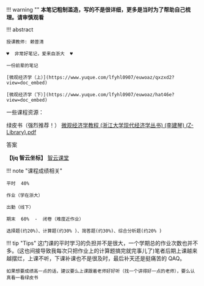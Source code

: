 !!! warning ""
    **本笔记粗制滥造，写的不是很详细，更多是当时为了帮助自己梳理。请审慎观看**

!!! abstract

    授课教师: 赖普清

    ♥  非常好笔记，爱来自浙大  ♥

    一份前辈的笔记

    [微观经济学（上）](https://www.yuque.com/lfyhl0907/euwoaz/qxzxd2?view=doc_embed)

    [微观经济学（下）](https://www.yuque.com/lfyhl0907/euwoaz/hat46e?view=doc_embed)

一些课程资源：

绿皮书（强烈推荐！）
[微观经济学教程 (浙江大学现代经济学丛书) (李建琴) (Z-Library).pdf](<https://www.yuque.com/attachments/yuque/0/2023/pdf/36192378/1697115259318-b634f744-5054-486d-8c32-9a85aa3990e1.pdf?_lake_card=%7B%22src%22%3A%22https%3A%2F%2Fwww.yuque.com%2Fattachments%2Fyuque%2F0%2F2023%2Fpdf%2F36192378%2F1697115259318-b634f744-5054-486d-8c32-9a85aa3990e1.pdf%22%2C%22name%22%3A%22%E5%BE%AE%E8%A7%82%E7%BB%8F%E6%B5%8E%E5%AD%A6%E6%95%99%E7%A8%8B%20(%E6%B5%99%E6%B1%9F%E5%A4%A7%E5%AD%A6%E7%8E%B0%E4%BB%A3%E7%BB%8F%E6%B5%8E%E5%AD%A6%E4%B8%9B%E4%B9%A6)%20(%E6%9D%8E%E5%BB%BA%E7%90%B4)%20(Z-Library).pdf%22%2C%22size%22%3A10563403%2C%22ext%22%3A%22pdf%22%2C%22source%22%3A%22%22%2C%22status%22%3A%22done%22%2C%22download%22%3Atrue%2C%22taskId%22%3A%22ua5aeb651-f6ca-4ebc-8b12-08757a96468%22%2C%22taskType%22%3A%22upload%22%2C%22type%22%3A%22application%2Fpdf%22%2C%22__spacing%22%3A%22both%22%2C%22mode%22%3A%22title%22%2C%22id%22%3A%22uf62b7b3b%22%2C%22margin%22%3A%7B%22top%22%3Atrue%2C%22bottom%22%3Atrue%7D%2C%22card%22%3A%22file%22%7D>)

答案

**【ljq 智云坐标】**
[智云课堂](https://classroom.zju.edu.cn/coursedetail?course_id=47888&tenant_code=112)

!!! note "课程成绩相关"

    平时  40%

    作业（学在浙大）

    出勤（线下）

    期末  60%  -  闭卷（难度近作业）

    选择题(约20%)、计算题(约30% )、简答题(约30%)、综合分析题(约20% )

!!! tip "Tips"
    这门课的平时学习的负担并不是很大，一个学期总的作业次数也并不多。(这也间接导致我每次只把作业上的计算题搞完就完事儿了)笔者后期上课越来越摆烂，上课不听，下课补课也不是很及时，最后补天还是挺痛苦的 QAQ。

    如果想要成绩高一点的话，建议要么上课跟着老师好好听（找一个讲得好一点的老师），要么认真看一看绿皮书
